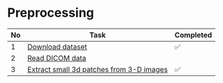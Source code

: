 # Preprocessing

**No**  |  **Task**                                              |  **Completed**
---------|-------------------------------------------------------|--------------------
1        |  [Download dataset](https://github.com/x110/DLToolboxImg/blob/master/DL_02_PreProcessing/download_dataset.ipynb)            |:white_check_mark:
2        |  [Read DICOM data]()                                    |
3        |  [Extract small 3d patches from 3-D images](https://github.com/x110/DLToolboxImg/blob/master/DL_02_PreProcessing/DL_02_PatchesExtraction3DImage.ipynb)              |  :white_check_mark:

